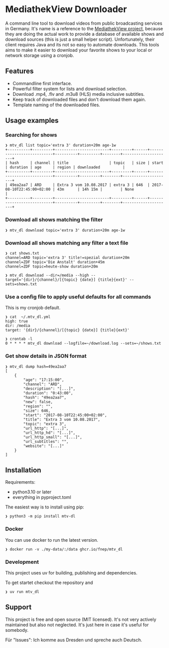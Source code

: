 # MediathekView Downloader

A command line tool to download videos from public broadcasting services in Germany. It's name is a reference to the [MediathekView project](https://github.com/mediathekview/MediathekView), because they are doing the actual work to provide a database of available shows and download sources (this is just a small helper script). Unfortunately, their client requires Java and its not so easy to automate downloads. This tools aims to make it easier to download your favorite shows to your local or network storage using a cronjob.


## Features

- Commandline first interface.
- Powerful filter system for lists and download selection.
- Download .mp4, .flv and .m3u8 (HLS) media inclusive subtitles.
- Keep track of downloaded files and don't download them again.
- Template naming of the downloaded files.


## Usage examples


### Searching for shows

```shell
❯ mtv_dl list topic='extra 3' duration+20m age-1w
+----------+---------+------------------------+---------+------+---------------------------+----------+---------+--------+---------------------+
| hash     | channel | title                  | topic   | size | start                     | duration | age     | region | downloaded          |
+----------+---------+------------------------+---------+------+---------------------------+----------+---------+--------+---------------------+
| 49ea2aa7 | ARD     | Extra 3 vom 10.08.2017 | extra 3 | 646  | 2017-08-10T22:45:00+02:00 | 43m      | 14h 15m |        | None                |
+----------+---------+------------------------+---------+------+---------------------------+----------+---------+--------+---------------------+
```

### Download all shows matching the filter

```shell
❯ mtv_dl download topic='extra 3' duration+20m age-1w
```


### Download all shows matching any filter a text file

```shell
❯ cat shows.txt
channel=ARD topic='extra 3' title!=spezial duration+20m
channel=ZDF topic='Die Anstalt' duration+45m
channel=ZDF topic=heute-show duration+20m
```

```shell
❯ mtv_dl download --dir=/media --high --target='{dir}/{channel}/[{topic} {date}] {title}{ext}' --sets=shows.txt
```

### Use a config file to apply useful defaults for all commands

This is my cronjob default.

```shell
❯ cat  ~/.mtv_dl.yml
high: true
dir: /media
target: '{dir}/{channel}/[{topic} {date}] {title}{ext}'
```

```shell
❯ crontab -l
0 *	* * * mtv_dl download --logfile=~/download.log --sets=~/shows.txt
```


### Get show details in JSON format

```shell
❯ mtv_dl dump hash=49ea2aa7
[
    {
        "age": "17:15:00",
        "channel": "ARD",
        "description": "[...]",
        "duration": "0:43:00",
        "hash": "49ea2aa7",
        "new": false,
        "region": "",
        "size": 646,
        "start": "2017-08-10T22:45:00+02:00",
        "title": "Extra 3 vom 10.08.2017",
        "topic": "extra 3",
        "url_http": "[...]",
        "url_http_hd": "[...]",
        "url_http_small": "[...]",
        "url_subtitles": "",
        "website": "[...]"
    }
]
```

## Installation


Requirements:

- python3.10 or later
- everything in pyproject.toml

The easiest way is to install using pip:

```shell
❯ python3 -m pip install mtv-dl
```

### Docker

You can use docker to run the latest version. 

```shell
❯ docker run -v ./my-data/:/data ghcr.io/fnep/mtv_dl
```

### Development


This project uses uv for building, publishing and dependencies.

To get startet checkout the repository and

```shell
❯ uv run mtv_dl
```

## Support

This project is free and open source (MIT licensed). It's not very actively maintained but also not neglected. It's just here in case it's useful for somebody. 

Für "Issues": Ich komme aus Dresden und spreche auch Deutsch.
